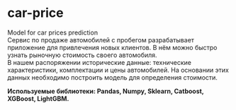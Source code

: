 # car-price
Model for car prices prediction  
Сервис по продаже автомобилей с пробегом разрабатывает приложение для привлечения новых клиентов. В нём можно быстро узнать рыночную стоимость своего автомобиля.  
В нашем распоряжении исторические данные: технические характеристики, комплектации и цены автомобилей. На основании этих данных необходимо построить модель для определения стоимости.

**Используемые библиотеки: Pandas, Numpy, Sklearn, Catboost, XGBoost, LightGBM.**
